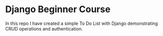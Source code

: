 # Django Beginner Course

In this repo I have created a simple To Do List with Django demonstrating CRUD operations and authentication.
